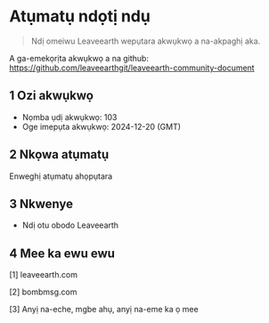 # Atụmatụ ndọtị ndụ

>Ndị omeiwu Leaveearth wepụtara akwụkwọ a na-akpaghị aka.

A ga-emekọrịta akwụkwọ a na github: https://github.com/leaveearthgit/leaveearth-community-document

## 1 Ozi akwụkwọ

- Nọmba ụdị akwụkwọ: 103
- Oge imepụta akwụkwọ: 2024-12-20 (GMT)

## 2 Nkọwa atụmatụ

Enweghị atụmatụ ahọpụtara

## 3 Nkwenye
* Ndị otu obodo Leaveearth

## 4 Mee ka ewu ewu
[1] leaveearth.com

[2] bombmsg.com

[3] Anyị na-eche, mgbe ahụ, anyị na-eme ka ọ mee